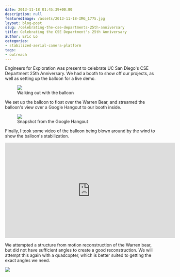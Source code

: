 ```yaml
---
date: 2013-11-18 01:45:39+00:00
description: null
featuredImage: /assets/2013-11-18-IMG_1775.jpg
layout: blog-post
slug: /celebrating-the-cse-departments-25th-anniversary
title: Celebrating the CSE Department's 25th Anniversary
author: Eric Lo
categories:
- stabilized-aerial-camera-platform
tags:
- outreach
---
```

Engineers for Exploration was present to celebrate UC San Diego's CSE Department 25th Anniversary. We had a booth to show off our projects, as well as setting up the balloon for a live demo.

<figure>
<a href="{{'/assets/2013-11-18-IMG_3845.jpg' | absolute_url}}"><img src="{{'/assets/2013-11-18-IMG_3845.jpg' | resize: '640x480'}}"></a>
<figcaption>Walking out with the balloon</figcaption>
</figure>

We set up the balloon to float over the Warren Bear, and streamed the balloon's view over a Google Hangout to our booth inside.

<figure>
<a href="{{'/assets/2013-11-18-hangout-snapshot.jpg' | absolute_url}}"><img src="{{'/assets/2013-11-18-hangout-snapshot.jpg' | resize: '640x480'}}"></a>
<figcaption>Snapshot from the Google Hangout</figcaption>
</figure>

Finally, I took some video of the balloon being blown around by the wind to show the balloon's stabilization.

<iframe width="560" height="315" src="https://www.youtube.com/embed/4QYissqTT7s?si=wQJbXPoWKPCqZ7pQ" title="YouTube video player" frameborder="0" allow="accelerometer; autoplay; clipboard-write; encrypted-media; gyroscope; picture-in-picture; web-share" allowfullscreen></iframe>

We attempted a structure from motion reconstruction of the Warren bear, but did not have sufficient angles to create a good reconstruction. We will attempt this again with a quadcopter, which is better suited to getting the exact angles we need.

![]({{'/assets/2013-10-e4e-poster.svg'}})
